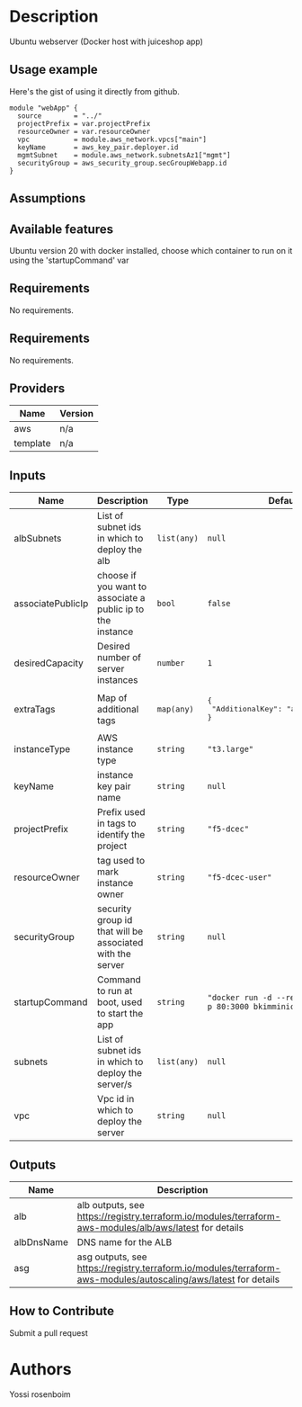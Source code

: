 # Description
Ubuntu webserver (Docker host with juiceshop app)
## Usage example

Here's the gist of using it directly from github.

```hcl
module "webApp" {
  source        = "../"
  projectPrefix = var.projectPrefix
  resourceOwner = var.resourceOwner
  vpc           = module.aws_network.vpcs["main"]
  keyName       = aws_key_pair.deployer.id
  mgmtSubnet    = module.aws_network.subnetsAz1["mgmt"]
  securityGroup = aws_security_group.secGroupWebapp.id
}
```

## Assumptions

## Available features

Ubuntu version 20 with docker installed, choose which container to run on it using the 'startupCommand' var

## Requirements

No requirements.

## Requirements

No requirements.

## Providers

| Name | Version |
|------|---------|
| aws | n/a |
| template | n/a |

## Inputs

| Name | Description | Type | Default | Required |
|------|-------------|------|---------|:--------:|
| albSubnets | List of subnet ids in which to deploy the alb | `list(any)` | `null` | no |
| associatePublicIp | choose if you want to associate a public ip to the instance | `bool` | `false` | no |
| desiredCapacity | Desired number of server instances | `number` | `1` | no |
| extraTags | Map of additional tags | `map(any)` | <pre>{<br>  "AdditionalKey": "additionalValue"<br>}</pre> | no |
| instanceType | AWS instance type | `string` | `"t3.large"` | no |
| keyName | instance key pair name | `string` | `null` | no |
| projectPrefix | Prefix used in tags to identify the project | `string` | `"f5-dcec"` | no |
| resourceOwner | tag used to mark instance owner | `string` | `"f5-dcec-user"` | no |
| securityGroup | security group id that will be associated with the server | `string` | `null` | no |
| startupCommand | Command to run at boot, used to start the app | `string` | `"docker run -d --restart always -p 80:3000 bkimminich/juice-shop"` | no |
| subnets | List of subnet ids in which to deploy the server/s | `list(any)` | `null` | no |
| vpc | Vpc id in which to deploy the server | `string` | `null` | no |

## Outputs

| Name | Description |
|------|-------------|
| alb | alb outputs, see https://registry.terraform.io/modules/terraform-aws-modules/alb/aws/latest for details |
| albDnsName | DNS name for the ALB |
| asg | asg outputs, see https://registry.terraform.io/modules/terraform-aws-modules/autoscaling/aws/latest for details |
<!-- END OF PRE-COMMIT-TERRAFORM DOCS HOOK -->

## How to Contribute

Submit a pull request

# Authors
Yossi rosenboim
